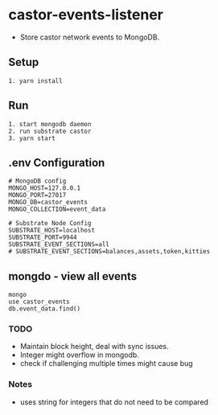 # castor-events-listener
- Store castor network events to MongoDB.

## Setup
```
1. yarn install
```

## Run
```
1. start mongodb daemon
2. run substrate castor
3. yarn start
```

## .env Configuration
```
# MongoDB config
MONGO_HOST=127.0.0.1
MONGO_PORT=27017
MONGO_DB=castor_events
MONGO_COLLECTION=event_data

# Substrate Node Config
SUBSTRATE_HOST=localhost
SUBSTRATE_PORT=9944
SUBSTRATE_EVENT_SECTIONS=all
# SUBSTRATE_EVENT_SECTIONS=balances,assets,token,kitties
```

## mongdo - view all events
```
mongo
use castor_events
db.event_data.find()
```

### TODO
- Maintain block height, deal with sync issues.
- Integer might overflow in mongodb.
- check if challenging multiple times might cause bug

### Notes
- uses string for integers that do not need to be compared


